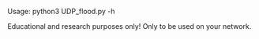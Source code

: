 Usage: python3 UDP_flood.py -h

Educational and research purposes only! Only to be used on your network.
